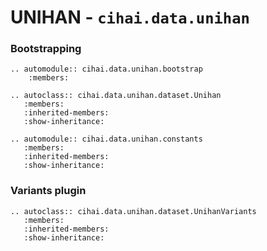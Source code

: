 # UNIHAN - `cihai.data.unihan`

### Bootstrapping

```{eval-rst}
.. automodule:: cihai.data.unihan.bootstrap
    :members:
```

```{eval-rst}
.. autoclass:: cihai.data.unihan.dataset.Unihan
   :members:
   :inherited-members:
   :show-inheritance:
```

```{eval-rst}
.. automodule:: cihai.data.unihan.constants
   :members:
   :inherited-members:
   :show-inheritance:
```

### Variants plugin

```{eval-rst}
.. autoclass:: cihai.data.unihan.dataset.UnihanVariants
   :members:
   :inherited-members:
   :show-inheritance:
```
